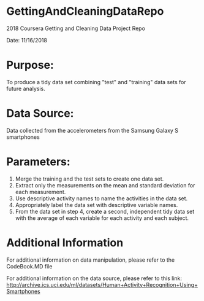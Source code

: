 # GettingAndCleaningDataRepo
2018 Coursera Getting and Cleaning Data Project Repo

Date: 11/16/2018

# Purpose: 
To produce a tidy data set combining "test" and "training" data sets for future analysis.

# Data Source:
Data collected from the accelerometers from the Samsung Galaxy S smartphones

# Parameters:
   1) Merge the training and the test sets to create one data set.
   2) Extract only the measurements on the mean and standard deviation for each measurement. 
   3) Use descriptive activity names to name the activities in the data set.
   4) Appropriately label the data set with descriptive variable names. 
   5) From the data set in step 4, create a second, independent tidy data set with the average of each variable for each activity and each subject.
   
# Additional Information 
For additional information on data manipulation, please refer to the CodeBook.MD file

For additional information on the data source, please refer to this link: http://archive.ics.uci.edu/ml/datasets/Human+Activity+Recognition+Using+Smartphones
